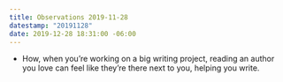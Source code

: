```yaml
---
title: Observations 2019-11-28
datestamp: "20191128"
date: 2019-12-28 18:31:00 -06:00
---
```


- How, when you’re working on a big writing project, reading an author you love can feel like they’re there next to you, helping you write.

